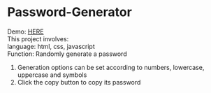 # Password-Generator
Demo: [HERE](https://sws651.github.io/Password-Generator/)\
This project involves:\
language: html, css, javascript\
Function: Randomly generate a password
1. Generation options can be set according to numbers, lowercase, uppercase and symbols
2. Click the copy button to copy its password
